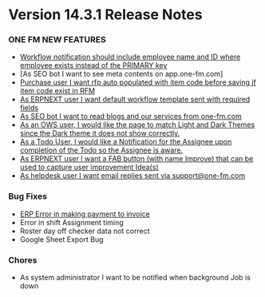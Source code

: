 # Version 14.3.1 Release Notes

  

### ONE FM NEW FEATURES
- [Workflow notification should include employee name and ID where employee exists instead of the PRIMARY key](https://github.com/ONE-F-M/One-FM/pull/2317)
- [As SEO bot I want to see meta contents on app.one-fm.com]
- [Purchase user I want rfp auto populated with item code before saving if item code exist in RFM](https://github.com/ONE-F-M/One-FM/pull/2316)
- [As ERPNEXT user I want default workflow template sent with required fields](https://github.com/ONE-F-M/One-FM/pull/2327)
- [As SEO bot I want to read blogs and our services from one-fm.com](https://github.com/ONE-F-M/One-FM/pull/2323)
- [As an OWS user, I would like the page to match Light and Dark Themes since the Dark theme it does not show correctly.](https://github.com/ONE-F-M/One-FM/pull/2329)
- [As a  Todo User, I would like a Notification for the Assignee upon completion of the Todo so the Assignee is aware.](https://github.com/ONE-F-M/One-FM/pull/2328)
- [As ERPNEXT user I want a FAB button (with name Improve) that can be used to capture user improvement Idea(s)](https://github.com/ONE-F-M/One-FM/pull/2264)
- [As helpdesk user I want email replies sent via support@one-fm.com](https://github.com/ONE-F-M/One-FM/pull/2319)


### Bug Fixes
- [ERP Error in making payment to invoice](https://github.com/ONE-F-M/One-FM/pull/2271)
- Error in shift Assignment timing
- Roster day off checker data not correct
- Google Sheet Export Bug


### Chores

- As system administrator I want to be notified when background Job is down